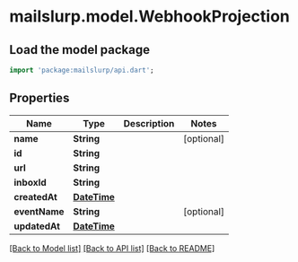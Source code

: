 # mailslurp.model.WebhookProjection

## Load the model package
```dart
import 'package:mailslurp/api.dart';
```

## Properties
Name | Type | Description | Notes
------------ | ------------- | ------------- | -------------
**name** | **String** |  | [optional] 
**id** | **String** |  | 
**url** | **String** |  | 
**inboxId** | **String** |  | 
**createdAt** | [**DateTime**](DateTime) |  | 
**eventName** | **String** |  | [optional] 
**updatedAt** | [**DateTime**](DateTime) |  | 

[[Back to Model list]](../README#documentation-for-models) [[Back to API list]](../README#documentation-for-api-endpoints) [[Back to README]](../README)


